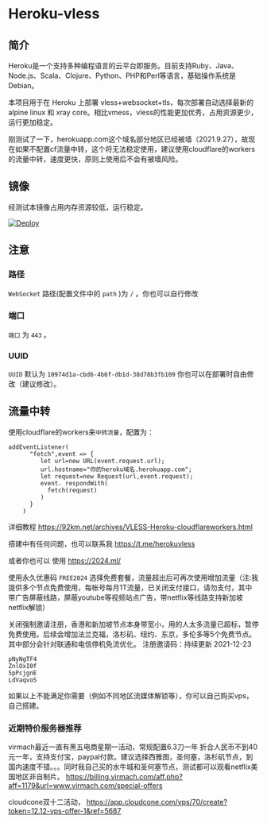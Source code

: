 # Heroku-vless

## 简介
Heroku是一个支持多种编程语言的云平台即服务。目前支持Ruby、Java、Node.js、Scala、Clojure、Python、PHP和Perl等语言，基础操作系统是Debian。

本项目用于在 Heroku 上部署 vless+websocket+tls，每次部署自动选择最新的 alpine linux 和 xray core。相比vmess，vless的性能更加优秀，占用资源更少，运行更加稳定。

刚测试了一下，herokuapp.com这个域名部分地区已经被墙（2021.9.27），故现在如果不配置cf流量中转，这个将无法稳定使用，建议使用cloudflare的workers的流量中转，速度更快，原则上使用后不会有被墙风险。

## 镜像

经测试本镜像占用内存资源较低，运行稳定。

[![Deploy](https://www.herokucdn.com/deploy/button.png)](https://dashboard.heroku.com/new?template=https%3A%2F%2Fgithub.com%2FFDFSDS%2Ffgfdhhhhggfgh)

## 注意

### 路径

`WebSocket` 路径(配置文件中的 `path` )为 `/` 。你也可以自行修改

### 端口

`端口` 为 `443` 。 


### UUID

`UUID` 默认为 `10974d1a-cbd6-4b6f-db1d-38d78b3fb109` 你也可以在部署时自由修改（建议修改）。

## 流量中转

使用cloudflare的workers来`中转流量`，配置为： 

```
addEventListener(
      "fetch",event => {
         let url=new URL(event.request.url);
         url.hostname="你的heroku域名.herokuapp.com";
         let request=new Request(url,event.request);
         event. respondWith(
           fetch(request)
         )
      }
    ) 
```


详细教程
https://92km.net/archives/VLESS-Heroku-cloudflareworkers.html

搭建中有任何问题，也可以联系我 https://t.me/herokuvless




或者你也可以 使用 https://2024.ml/ 

使用永久优惠码 `FREE2024` 选择免费套餐，流量超出后可再次使用增加流量（注:我提供多个节点免费使用，每帐号每月1T流量，已关闭支付接口，请勿支付，其中带广告屏蔽线路，屏蔽youtube等视频站点广告，带netflix等线路支持新加坡netflix解锁）

关闭强制邀请注册，香港和新加坡节点本身带宽小，用的人太多流量已超标，暂停免费使用。后续会增加法兰克福，洛杉矶、纽约、东京，多伦多等5个免费节点。其中部分会针对联通和电信停机免流优化。
注册邀请码：持续更新 2021-12-23

```
pNyNgTF4
ZnlOxI0f
5pPcjgnE
LdVaqvoS
```

如果以上不能满足你需要（例如不同地区流媒体解锁等），你可以自己购买vps，自己搭建。
### 近期特价服务器推荐
virmach最近一直有黑五电商星期一活动，常规配置6.3刀一年 折合人民币不到40元一年，支持支付宝，paypal付款。建议选择西雅图，圣何塞，洛杉矶节点，到国内速度不错。。。同时我自己买的水牛城和圣何塞节点，测试都可以观看netflix美国地区非自制片。
https://billing.virmach.com/aff.php?aff=1179&url=www.virmach.com/special-offers

cloudcone双十二活动，
https://app.cloudcone.com/vps/70/create?token=12.12-vps-offer-1&ref=5687


